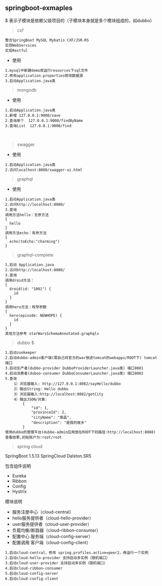 springboot-exmaples
--

$ 表示子模块是依赖父级项目的（子模块本身就是多个模块组成的，如dubbo）

> cxf  

```
整合SpringBoot MySQL Mybatis CXF/JSR-RS 
实现WebServices
实现Restful
```
     
* 使用 
```
1.mysql中新建demo库运行resources下sql文件
2.修改application.properties修改数据源
3.启动Application.java类
```

> mongodb 

* 使用
```
1.启动Application.java类
1.新增 127.0.0.1:9000/save
2.查询单个  127.0.0.1:9000/findByName
3.查询List  127.0.0.1:9000/find
```
    
> swagger 

* 使用
```
1.启动Application.java类
2.访问localhost:8080/swagger-ui.html
```

> graphql 

* 使用
```
1.启动Application.java类
2.访问http://localhost:8080/
3.查询
调用方法hello：无参方法
{
  hello
}
调用方法echo：有参方法
{
  echo(toEcho:"charming")
}
```

> graphql-complete

```
1.启动 Application.java
2.访问http://localhost:8080/
3.查询
调用droid方法：
{
  droid(id: "1001") {
    id
  }
}
调用hero方法：枚举参数
{
  hero(episode: NEWHOPE) {
    id
  }
}
其他方法参考 starWarsSchemaAnnotated.graphqls
```

> dubbo $
```
1.启动zookeeper
2.启动dubbo-admin客户端(需自己将官方的war放进tomcat的webapps/ROOT下) tomcat端口
3.启动生产者(dubbo-provider DubboProviderLauncher.java类) 端口8081
4.启动消费者(duboo-consumer DubboConsumerLauncher.java类) 端口8082
5.查询
    1）浏览器输入: http://127.0.0.1:8082/sayHello/dubbo
    2）输出String: Hello dubbo
    3）浏览器输入:http://localhost:8082/getCity
    4）输出JSON/对象:
        {
            "id": 1,
            "provinceId": 2,
            "cityName": "南昌",
            "description": "是我的故乡"
        }
使用dubbo的管理平台(dubbo-admin应用放在ROOT下则路径:http://localhost:8088) 查看结果,初始账户为:root/root
```
> spring cloud

SpringBoot 1.5.13
SpringCloud Dalston.SR5

包含组件说明

* Eureka  
* Ribbon  
* Config  
* Hystrix 

模块说明

* 服务注册中心（cloud-central） 
* hello服务提供者（cloud-hello-provider） 
* user服务提供者（cloud-user-provider）
* 负载均衡/断路器（cloud-ribbon-consumer）                
* 配置中心 服务端（cloud-config-server）          
* 配置调用 客户端（cloud-config-client）  

```
1.启动cloud-central，修改 spring.profiles.active=peer2，再运行一个实例
2.启动cloud-hello-provider 支持启动多实例（随机端口）
3.启动cloud-user-provider 支持启动多实例（随机端口）
4.启动cloud-ribbon-consumer
5.启动cloud-config-server
6.启动cloud-config-client

```         